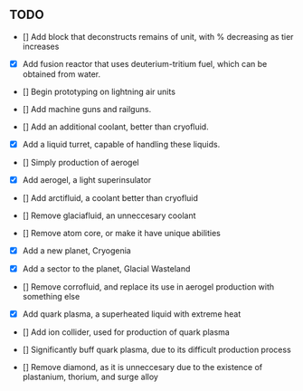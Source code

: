 ## TODO

- [] Add block that deconstructs remains of unit, with % decreasing as tier increases

- [X] Add fusion reactor that uses deuterium-tritium fuel, which can be obtained from water.

- [] Begin prototyping on lightning air units

- [] Add machine guns and railguns.

- [] Add an additional coolant, better than cryofluid.

- [X] Add a liquid turret, capable of handling these liquids.

- [] Simply production of aerogel

- [X] Add aerogel, a light superinsulator

- [] Add arctifluid, a coolant better than cryofluid

- [] Remove glaciafluid, an unneccesary coolant

- [] Remove atom core, or make it have unique abilities

- [X] Add a new planet, Cryogenia

- [X] Add a sector to the planet, Glacial Wasteland

- [] Remove corrofluid, and replace its use in aerogel production with something else

- [X] Add quark plasma, a superheated liquid with extreme heat

- [] Add ion collider, used for production of quark plasma

- [] Significantly buff quark plasma, due to its difficult production process

- [] Remove diamond, as it is unneccesary due to the existence of plastanium, thorium, and surge alloy